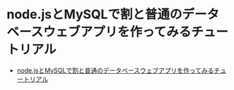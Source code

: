 # node.jsとMySQLで割と普通のデータベースウェブアプリを作ってみるチュートリアル

- <a href="http://sakuratan.biz/archives/3101">node.jsとMySQLで割と普通のデータベースウェブアプリを作ってみるチュートリアル</a>





